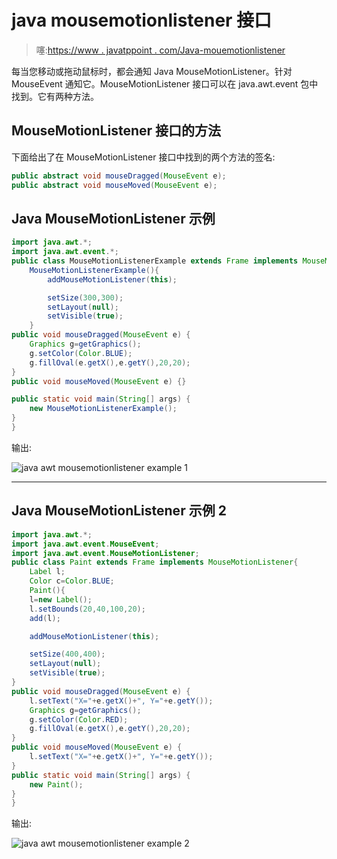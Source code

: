 # java mousemotionlistener 接口

> 噻:[https://www . javatppoint . com/Java-mouemotionlistener](https://www.javatpoint.com/java-mousemotionlistener)

每当您移动或拖动鼠标时，都会通知 Java MouseMotionListener。针对 MouseEvent 通知它。MouseMotionListener 接口可以在 java.awt.event 包中找到。它有两种方法。

## MouseMotionListener 接口的方法

下面给出了在 MouseMotionListener 接口中找到的两个方法的签名:

```java
public abstract void mouseDragged(MouseEvent e);
public abstract void mouseMoved(MouseEvent e);

```

## Java MouseMotionListener 示例

```java
import java.awt.*;
import java.awt.event.*;
public class MouseMotionListenerExample extends Frame implements MouseMotionListener{
	MouseMotionListenerExample(){
		addMouseMotionListener(this);

		setSize(300,300);
		setLayout(null);
		setVisible(true);
	}
public void mouseDragged(MouseEvent e) {
	Graphics g=getGraphics();
	g.setColor(Color.BLUE);
	g.fillOval(e.getX(),e.getY(),20,20);
}
public void mouseMoved(MouseEvent e) {}

public static void main(String[] args) {
	new MouseMotionListenerExample();
}
}

```

输出:

![java awt mousemotionlistener example 1](../img/ce268805efdc65685a373d4cf9a99550.png)

* * *

## Java MouseMotionListener 示例 2

```java
import java.awt.*;
import java.awt.event.MouseEvent;
import java.awt.event.MouseMotionListener;
public class Paint extends Frame implements MouseMotionListener{
	Label l;
	Color c=Color.BLUE;
	Paint(){
	l=new Label();
	l.setBounds(20,40,100,20);
	add(l);

	addMouseMotionListener(this);

	setSize(400,400);
	setLayout(null);
	setVisible(true);
}
public void mouseDragged(MouseEvent e) {
	l.setText("X="+e.getX()+", Y="+e.getY());
	Graphics g=getGraphics();
	g.setColor(Color.RED);
	g.fillOval(e.getX(),e.getY(),20,20);
}
public void mouseMoved(MouseEvent e) {
	l.setText("X="+e.getX()+", Y="+e.getY());
}
public static void main(String[] args) {
	new Paint();
}
}

```

输出:

![java awt mousemotionlistener example 2](../img/70162eda3c108fafa98234a4e875a1ce.png)